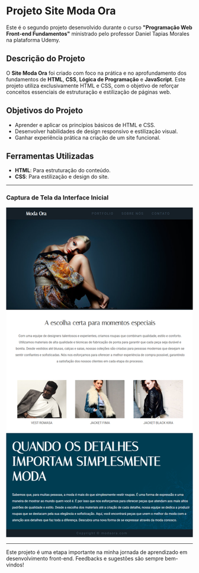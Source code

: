 # Projeto Site Moda Ora  

Este é o segundo projeto desenvolvido durante o curso **"Programação Web Front-end Fundamentos"** ministrado pelo professor Daniel Tapias Morales na plataforma Udemy.  

## Descrição do Projeto  
O **Site Moda Ora** foi criado com foco na prática e no aprofundamento dos fundamentos de **HTML**, **CSS**, **Lógica de Programação** e **JavaScript**. Este projeto utiliza exclusivamente HTML e CSS, com o objetivo de reforçar conceitos essenciais de estruturação e estilização de páginas web.  

## Objetivos do Projeto  
- Aprender e aplicar os princípios básicos de HTML e CSS.  
- Desenvolver habilidades de design responsivo e estilização visual.  
- Ganhar experiência prática na criação de um site funcional.  

## Ferramentas Utilizadas  
- **HTML**: Para estruturação do conteúdo.  
- **CSS**: Para estilização e design do site.  

---
### Captura de Tela da Interface Inicial

![Captura de tela da página inicial](https://github.com/sabrinnesousa/Site-Moda-Ora/blob/main/Projeto-Final.png)

---

Este projeto é uma etapa importante na minha jornada de aprendizado em desenvolvimento front-end. Feedbacks e sugestões são sempre bem-vindos!
